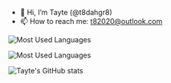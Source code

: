 - 👋 Hi, I’m Tayte (@t8dahgr8)
- 📫 How to reach me: t82020@outlook.com

<!---
t8dahgr8/t8dahgr8 is a ✨ special ✨ repository because its `README.md` (this file) appears on your GitHub profile.
You can click the Preview link to take a look at your changes.
--->

<!--- ![Top Langs](https://github-readme-stats.vercel.app/api/top-langs/?username=anuraghazra&layout=compact&langs_count=15&title_color=ffffff&text_color=ffffff&bg_color=000000&border_color=ffffff) --->



<!---![Most Used Languages](https://github-readme-stats.vercel.app/api/top-langs/?username=t8dahgr8&layout=compact&bg_color=000000&text_color=ffffff&cache_seconds=86400)--->

![Most Used Languages](https://github-readme-stats.vercel.app/api/top-langs/?username=t8dahgr8&layout=compact&bg_color=000000&text_color=ffffff&cache_seconds=0&count_private=true&token=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)



![Most Used Languages](https://github-readme-stats.vercel.app/api/top-langs/?username=t8dahgr8&layout=compact&bg_color=000000&text_color=ffffff&cache_seconds=0&count_private=true&token=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)



![Tayte's GitHub stats](https://github-readme-stats.vercel.app/api?username=t8dahgr8&show_icons=true&theme=chartreuse-dark&title_color=00C605&icon_color=00C605&text_color=FFFFFF&bg_color=000000)


